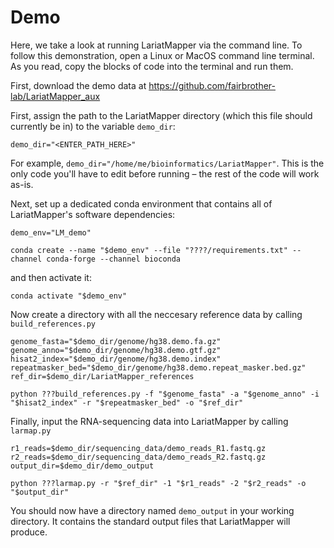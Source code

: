 # Demo
Here, we take a look at running LariatMapper via the command line. To follow this demonstration, open a Linux or MacOS command line terminal. As you read, copy the blocks of code into the terminal and run them.  

First, download the demo data at https://github.com/fairbrother-lab/LariatMapper_aux



First, assign the path to the LariatMapper directory (which this file should currently be in) to the variable `demo_dir`:

	demo_dir="<ENTER_PATH_HERE>"

For example, `demo_dir="/home/me/bioinformatics/LariatMapper"`. This is the only code you'll have to edit before running – the rest of the code will work as-is.  

Next, set up a dedicated conda environment that contains all of LariatMapper's software dependencies:

	demo_env="LM_demo"

	conda create --name "$demo_env" --file "????/requirements.txt" --channel conda-forge --channel bioconda

and then activate it:

	conda activate "$demo_env"

Now create a directory with all the neccesary reference data by calling `build_references.py` 

	genome_fasta="$demo_dir/genome/hg38.demo.fa.gz"
	genome_anno="$demo_dir/genome/hg38.demo.gtf.gz"
	hisat2_index="$demo_dir/genome/hg38.demo.index"
	repeatmasker_bed="$demo_dir/genome/hg38.demo.repeat_masker.bed.gz"
	ref_dir=$demo_dir/LariatMapper_references

	python ???build_references.py -f "$genome_fasta" -a "$genome_anno" -i "$hisat2_index" -r "$repeatmasker_bed" -o "$ref_dir"

Finally, input the RNA-sequencing data into LariatMapper by calling `larmap.py`

	r1_reads=$demo_dir/sequencing_data/demo_reads_R1.fastq.gz
	r2_reads=$demo_dir/sequencing_data/demo_reads_R2.fastq.gz
	output_dir=$demo_dir/demo_output

	python ???larmap.py -r "$ref_dir" -1 "$r1_reads" -2 "$r2_reads" -o "$output_dir"

You should now have a directory named `demo_output` in your working directory. It contains the standard output files that LariatMapper will produce. 